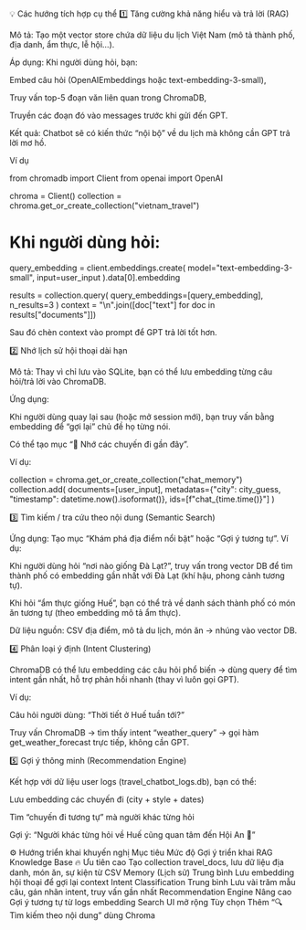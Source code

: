 💡 Các hướng tích hợp cụ thể
1️⃣ Tăng cường khả năng hiểu và trả lời (RAG)

Mô tả: Tạo một vector store chứa dữ liệu du lịch Việt Nam (mô tả thành phố, địa danh, ẩm thực, lễ hội…).

Áp dụng: Khi người dùng hỏi, bạn:

Embed câu hỏi (OpenAIEmbeddings hoặc text-embedding-3-small),

Truy vấn top-5 đoạn văn liên quan trong ChromaDB,

Truyền các đoạn đó vào messages trước khi gửi đến GPT.

Kết quả: Chatbot sẽ có kiến thức “nội bộ” về du lịch mà không cần GPT trả lời mơ hồ.

Ví dụ

from chromadb import Client
from openai import OpenAI

chroma = Client()
collection = chroma.get_or_create_collection("vietnam_travel")

# Khi người dùng hỏi:
query_embedding = client.embeddings.create(
    model="text-embedding-3-small",
    input=user_input
).data[0].embedding

results = collection.query(
    query_embeddings=[query_embedding],
    n_results=3
)
context = "\n".join([doc["text"] for doc in results["documents"]])


Sau đó chèn context vào prompt để GPT trả lời tốt hơn.

2️⃣ Nhớ lịch sử hội thoại dài hạn

Mô tả: Thay vì chỉ lưu vào SQLite, bạn có thể lưu embedding từng câu hỏi/trả lời vào ChromaDB.

Ứng dụng:

Khi người dùng quay lại sau (hoặc mở session mới), bạn truy vấn bằng embedding để “gợi lại” chủ đề họ từng nói.

Có thể tạo mục “🧠 Nhớ các chuyến đi gần đây”.

Ví dụ:

collection = chroma.get_or_create_collection("chat_memory")
collection.add(
    documents=[user_input],
    metadatas={"city": city_guess, "timestamp": datetime.now().isoformat()},
    ids=[f"chat_{time.time()}"]
)

3️⃣ Tìm kiếm / tra cứu theo nội dung (Semantic Search)

Ứng dụng: Tạo mục “Khám phá địa điểm nổi bật” hoặc “Gợi ý tương tự”.
Ví dụ:

Khi người dùng hỏi “nơi nào giống Đà Lạt?”, truy vấn trong vector DB để tìm thành phố có embedding gần nhất với Đà Lạt (khí hậu, phong cảnh tương tự).

Khi hỏi “ẩm thực giống Huế”, bạn có thể trả về danh sách thành phố có món ăn tương tự (theo embedding mô tả ẩm thực).

Dữ liệu nguồn: CSV địa điểm, mô tả du lịch, món ăn → nhúng vào vector DB.

4️⃣ Phân loại ý định (Intent Clustering)

ChromaDB có thể lưu embedding các câu hỏi phổ biến → dùng query để tìm intent gần nhất, hỗ trợ phản hồi nhanh (thay vì luôn gọi GPT).

Ví dụ:

Câu hỏi người dùng: “Thời tiết ở Huế tuần tới?”

Truy vấn ChromaDB → tìm thấy intent “weather_query” → gọi hàm get_weather_forecast trực tiếp, không cần GPT.

5️⃣ Gợi ý thông minh (Recommendation Engine)

Kết hợp với dữ liệu user logs (travel_chatbot_logs.db), bạn có thể:

Lưu embedding các chuyến đi (city + style + dates)

Tìm “chuyến đi tương tự” mà người khác từng hỏi

Gợi ý: “Người khác từng hỏi về Huế cũng quan tâm đến Hội An 🌸”

⚙️ Hướng triển khai khuyến nghị
Mục tiêu	Mức độ	Gợi ý triển khai
RAG Knowledge Base	🔥 Ưu tiên cao	Tạo collection travel_docs, lưu dữ liệu địa danh, món ăn, sự kiện từ CSV
Memory (Lịch sử)	Trung bình	Lưu embedding hội thoại để gợi lại context
Intent Classification	Trung bình	Lưu vài trăm mẫu câu, gán nhãn intent, truy vấn gần nhất
Recommendation Engine	Nâng cao	Gợi ý tương tự từ logs embedding
Search UI mở rộng	Tùy chọn	Thêm “🔍 Tìm kiếm theo nội dung” dùng Chroma